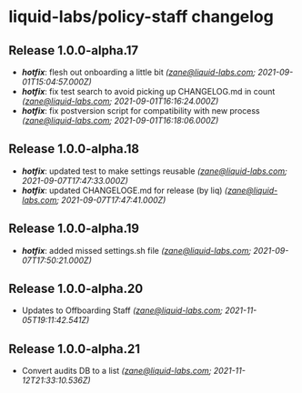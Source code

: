 # liquid-labs/policy-staff changelog


## Release 1.0.0-alpha.17
* _**hotfix**_: flesh out onboarding a little bit _(zane@liquid-labs.com; 2021-09-01T15:04:57.000Z)_
* _**hotfix**_: fix test search to avoid picking up CHANGELOG.md in count _(zane@liquid-labs.com; 2021-09-01T16:16:24.000Z)_
* _**hotfix**_: fix postversion script for compatibility with new process _(zane@liquid-labs.com; 2021-09-01T16:18:06.000Z)_

## Release 1.0.0-alpha.18
* _**hotfix**_: updated test to make settings reusable _(zane@liquid-labs.com; 2021-09-07T17:47:33.000Z)_
* _**hotfix**_: updated CHANGELOGE.md for release (by liq) _(zane@liquid-labs.com; 2021-09-07T17:47:41.000Z)_

## Release 1.0.0-alpha.19
* _**hotfix**_: added missed settings.sh file _(zane@liquid-labs.com; 2021-09-07T17:50:21.000Z)_

## Release 1.0.0-alpha.20
* Updates to Offboarding Staff _(zane@liquid-labs.com; 2021-11-05T19:11:42.541Z)_

## Release 1.0.0-alpha.21
* Convert audits DB to a list _(zane@liquid-labs.com; 2021-11-12T21:33:10.536Z)_
